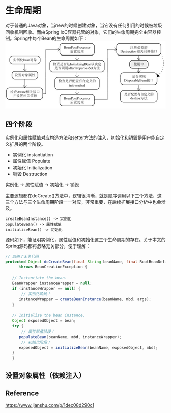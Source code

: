 # 生命周期
对于普通的Java对象，当new的时候创建对象，当它没有任何引用的时候被垃圾回收机制回收。而由Spring IoC容器托管的对象，它们的生命周期完全由容器控制。Spring中每个Bean的生命周期如下：
![Spring生命周期](https://github.com/LengendOfDong/Blog/blob/master/img/Spring%E5%A3%B0%E6%98%8E%E5%91%A8%E6%9C%9F.jpg)

## 四个阶段
实例化和属性赋值对应构造方法和setter方法的注入，初始化和销毁是用户能自定义扩展的两个阶段。

- 实例化 instantiation
- 属性赋值 Populate
- 初始化  Initialization
- 销毁  Destruction

实例化 -> 属性赋值 -> 初始化 -> 销毁

主要逻辑都在doCreate()方法中，逻辑很清晰，就是顺序调用以下三个方法，这三个方法与三个生命周期阶段一一对应，非常重要，在后续扩展接口分析中也会涉及。

    createBeanInstance() -> 实例化
    populateBean() -> 属性赋值
    initializeBean() -> 初始化

源码如下，能证明实例化，属性赋值和初始化这三个生命周期的存在。关于本文的Spring源码都将忽略无关部分，便于理解：

```java
// 忽略了无关代码
protected Object doCreateBean(final String beanName, final RootBeanDefinition mbd, final @Nullable Object[] args)
      throws BeanCreationException {

   // Instantiate the bean.
   BeanWrapper instanceWrapper = null;
   if (instanceWrapper == null) {
       // 实例化阶段！
      instanceWrapper = createBeanInstance(beanName, mbd, args);
   }

   // Initialize the bean instance.
   Object exposedObject = bean;
   try {
       // 属性赋值阶段！
      populateBean(beanName, mbd, instanceWrapper);
       // 初始化阶段！
      exposedObject = initializeBean(beanName, exposedObject, mbd);
   }
   }
```

## 设置对象属性（依赖注入）


## Reference

https://www.jianshu.com/p/1dec08d290c1
